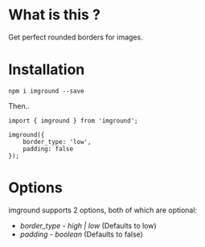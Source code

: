 # What is this ?

Get perfect rounded borders for images.

# Installation

`npm i imground --save`

Then..

```
import { imground } from 'imground';

imground({
    border_type: 'low',
    padding: false
});
```

# Options

imground supports 2 options, both of which are optional:

* *border_type* - _high | low_ (Defaults to low)
* *padding* - _boolean_ (Defaults to false)
